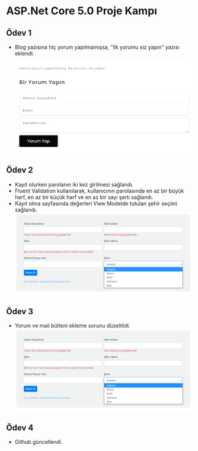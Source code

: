 # ASP.Net Core 5.0 Proje Kampı
## Ödev 1
- Blog yazısına hiç yorum yapılmamışsa, "ilk yorumu siz yapın" yazısı eklendi.
![](img/comment.PNG)
## Ödev 2
- Kayıt olurken parolanın iki kez girilmesi sağlandı.
- Fluent Validation kullanılarak, kullanıcının parolasında en az bir büyük harf, en az bir küçük harf ve en az bir sayı şartı sağlandı.
- Kayıt olma sayfasında değerleri View Modelde tutulan şehir seçimi sağlandı.
![](img/register.PNG)
## Ödev 3
- Yorum ve mail bülteni ekleme sorunu düzeltildi.
![](img/register.PNG)
## Ödev 4
- Github güncellendi.


